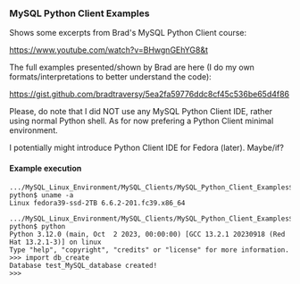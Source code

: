 ### MySQL Python Client Examples

Shows some excerpts from Brad's MySQL Python Client course:

https://www.youtube.com/watch?v=BHwgnGEhYG8&t

The full examples presented/shown by Brad are here (I do my
own formats/interpretations to better understand the code):

https://gist.github.com/bradtraversy/5ea2fa59776ddc8cf45c536be65d4f86

Please, do note that I did NOT use any MySQL Python Client IDE,
rather using normal Python shell. As for now prefering a Python
Client minimal environment.

I potentially might introduce Python Client IDE for Fedora
(later). Maybe/if?

#### Example execution

	.../MySQL_Linux_Environment/MySQL_Clients/MySQL_Python_Client_Examples$ python$ uname -a
	Linux fedora39-ssd-2TB 6.6.2-201.fc39.x86_64

	.../MySQL_Linux_Environment/MySQL_Clients/MySQL_Python_Client_Examples$ python$ python
	Python 3.12.0 (main, Oct  2 2023, 00:00:00) [GCC 13.2.1 20230918 (Red Hat 13.2.1-3)] on linux
	Type "help", "copyright", "credits" or "license" for more information.
	>>> import db_create
	Database test_MySQL_database created!
	>>> 
